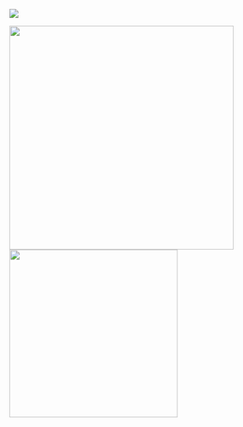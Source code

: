<a href="https://www.codewars.com/users/GeorgCantor" target="_blank"><img src="https://www.codewars.com/users/GeorgCantor/badges/large" /></a>

<p align="left">
<a href="https://leetcode.com/GeorgCantor/" target="blank"><img align="center" src="https://leetcode.com/static/images/badges/2022/gif/2022-annual-100-email.gif" height="400" width="400" /></a>&nbsp;
<a href="https://leetcode.com/GeorgCantor/" target="blank"><img align="center" src="https://assets.leetcode.com/static_assets/marketing/2023-50.gif" height="300" width="300" /></a>&nbsp;
</a>&nbsp;
</p>
